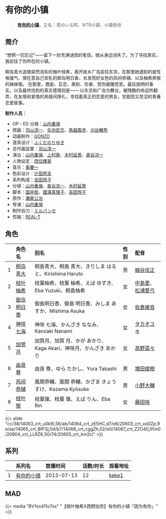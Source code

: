 # 有你的小镇


> <u>**[有你的小镇](https://bgm.tv/subject/66655)**</u>，又名：君のいる町、NTR小镇、小镇有你

## 简介

“想把一切忘记”——留下一封充满谜团的笔信，她从身边消失了。为了寻找真实，我前往了你所在的小镇。

桐岛青大追随突然消失的柚叶枝希，离开故乡广岛前往东京。在那里她遇到的是性格强气、很在意自己贫乳的御岛明日香，长发而好女色的风间恭辅、以及柚希奔放的妹妹懔。
在那里，邂逅、互恋、离别、伤害、受伤接踵而至。最后挑明的事实，以及最终找到的真实感情则是——
以东京和广岛为舞台，被残酷的命运所翻弄，在友情和爱情的夹缝间挣扎，寻找着真正的恋爱的男女，甘甜而又苦涩的青春恋爱故事。

**制作人员：**
- OP・ED 分镜：[山内重保](https://bgm.tv/person/801)
- 原画：[羽山淳一](https://bgm.tv/person/1312)、[矢向宏志](https://bgm.tv/person/12763)、[馬越嘉彦](https://bgm.tv/person/820)、[刈谷暢秀](https://bgm.tv/person/41612)
- 动画制作：[GONZO](https://bgm.tv/person/541)
- 道具设计：[ふくだのりゆき](https://bgm.tv/person/755)
- 总作画监督：[羽山淳一](https://bgm.tv/person/1312)
- 演出：[山内重保](https://bgm.tv/person/801)、[上村泰](https://bgm.tv/person/17349)、[木村延景](https://bgm.tv/person/13112)、[倉谷涼一](https://bgm.tv/person/19156)
- 人物设定：[西位輝実](https://bgm.tv/person/6847)
- 音乐：[奥慶一](https://bgm.tv/person/996)
- 色彩设计：[辻田邦夫](https://bgm.tv/person/837)
- 系列构成：[吉田玲子](https://bgm.tv/person/508)
- 分镜：[山内重保](https://bgm.tv/person/801)、[倉谷涼一](https://bgm.tv/person/19156)、[木村延景](https://bgm.tv/person/13112)
- 脚本：[国井桂](https://bgm.tv/person/15398)、[國澤真理子](https://bgm.tv/person/3715)、[吉田玲子](https://bgm.tv/person/508)
- 原作：[瀬尾公治](https://bgm.tv/person/7031)
- 导演：[山内重保](https://bgm.tv/person/801)
- 制作协力：[ミルパンセ](https://bgm.tv/person/18558)
- 剪辑：[REAL-T](https://bgm.tv/person/46772)

## 角色

|     |   角色名   |   别名  | 性别 |  配音  |
|:--- |:------  |:----      |:---  |:--   |
| 1 | [桐岛青大](https://bgm.tv/character/14063) | 桐島青大、桐島 青大、きりしま はると、Kirishima Haruto | 男 | [細谷佳正](https://bgm.tv/person/4982) |
| 2 | [枝叶柚希](https://bgm.tv/character/14064) | 枝葉柚希、枝葉 柚希、えば ゆずき、Eba Yuzuki、桐島柚希 | 女 | [中島愛](https://bgm.tv/person/4953)、[松浦愛弓](https://bgm.tv/person/7134) |
| 3 | [御岛明日香](https://bgm.tv/character/20603) | 御島明日香、御島 明日香、みしま あすか、Mishima Asuka | 女 | [佐倉綾音](https://bgm.tv/person/5745) |
| 4 | [神咲七海](https://bgm.tv/character/14065) | 神咲 七海、かんざき ななみ、Kanzaki Nanami | 女 | [タカオユキ](https://bgm.tv/person/11002) |
| 5 | [加贺月](https://bgm.tv/character/14066) | 加賀月、加賀 月、かが あかり、Kaga Akari、神咲月、かんざき あかり | 女 | [高野菜々](https://bgm.tv/person/11001) |
| 6 | [由良尊](https://bgm.tv/character/14067) | 由良 尊、ゆら たかし、Yura Takashi | 男 | [増田俊樹](https://bgm.tv/person/8710) |
| 7 | [风间恭辅](https://bgm.tv/character/20604) | 風間恭輔、風間 恭輔、かざま きょうすけ、Kazama Kyōsuke | 男 | [小野大輔](https://bgm.tv/person/4456) |
| 8 | [枝叶懔](https://bgm.tv/character/20605) | 枝葉懍、枝葉 懍、えば りん、Eba Rin | 女 | [藤田咲](https://bgm.tv/person/5014) |

{{< slide "cc/38/14063_crt_u0k9I,56/ab/14064_crt_zE5HC,d7/e6/20603_crt_xoDZp,9e/aa/14065_crt_BfFSj,0d/b7/14066_crt_cggZh,02/e0/14067_crt_ZZO40,5f/e0/20604_crt_LLRZK,50/74/20605_crt_km2ci" >}}

## 系列

|     | 系列名   | 首播时间       | 话数/时长 | 观看地址                                                    |
| :-- | :---- | :--------- | :---- | :------------------------------------------------------ |
| 1   |[有你的小镇](https://bgm.tv/subject/66655)| 2013-07-13 | 12    | [keke1](https://www.keke1.app/play/21475-4-150877.html) |


## MAD

{{< media  "BV1os411o7sx"
"【枝叶柚希X西野加奈】有你的小镇「因为有你」"  >}}
